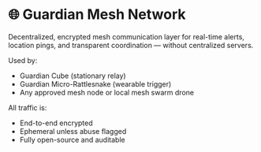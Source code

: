 # 🌐 Guardian Mesh Network

Decentralized, encrypted mesh communication layer for real-time alerts, location pings, and transparent coordination — without centralized servers.

Used by:
- Guardian Cube (stationary relay)
- Guardian Micro-Rattlesnake (wearable trigger)
- Any approved mesh node or local mesh swarm drone

All traffic is:
- End-to-end encrypted
- Ephemeral unless abuse flagged
- Fully open-source and auditable
